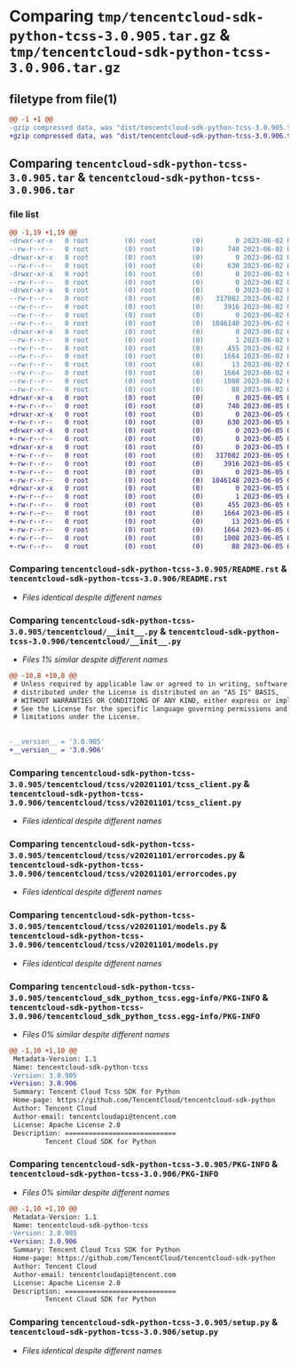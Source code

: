 # Comparing `tmp/tencentcloud-sdk-python-tcss-3.0.905.tar.gz` & `tmp/tencentcloud-sdk-python-tcss-3.0.906.tar.gz`

## filetype from file(1)

```diff
@@ -1 +1 @@
-gzip compressed data, was "dist/tencentcloud-sdk-python-tcss-3.0.905.tar", last modified: Fri Jun  2 00:40:19 2023, max compression
+gzip compressed data, was "dist/tencentcloud-sdk-python-tcss-3.0.906.tar", last modified: Mon Jun  5 00:43:24 2023, max compression
```

## Comparing `tencentcloud-sdk-python-tcss-3.0.905.tar` & `tencentcloud-sdk-python-tcss-3.0.906.tar`

### file list

```diff
@@ -1,19 +1,19 @@
-drwxr-xr-x   0 root         (0) root         (0)        0 2023-06-02 00:40:19.000000 tencentcloud-sdk-python-tcss-3.0.905/
--rw-r--r--   0 root         (0) root         (0)      740 2023-06-02 00:40:19.000000 tencentcloud-sdk-python-tcss-3.0.905/README.rst
-drwxr-xr-x   0 root         (0) root         (0)        0 2023-06-02 00:40:19.000000 tencentcloud-sdk-python-tcss-3.0.905/tencentcloud/
--rw-r--r--   0 root         (0) root         (0)      630 2023-06-02 00:40:19.000000 tencentcloud-sdk-python-tcss-3.0.905/tencentcloud/__init__.py
-drwxr-xr-x   0 root         (0) root         (0)        0 2023-06-02 00:40:19.000000 tencentcloud-sdk-python-tcss-3.0.905/tencentcloud/tcss/
--rw-r--r--   0 root         (0) root         (0)        0 2023-06-02 00:40:19.000000 tencentcloud-sdk-python-tcss-3.0.905/tencentcloud/tcss/__init__.py
-drwxr-xr-x   0 root         (0) root         (0)        0 2023-06-02 00:40:19.000000 tencentcloud-sdk-python-tcss-3.0.905/tencentcloud/tcss/v20201101/
--rw-r--r--   0 root         (0) root         (0)   317082 2023-06-02 00:40:19.000000 tencentcloud-sdk-python-tcss-3.0.905/tencentcloud/tcss/v20201101/tcss_client.py
--rw-r--r--   0 root         (0) root         (0)     3916 2023-06-02 00:40:19.000000 tencentcloud-sdk-python-tcss-3.0.905/tencentcloud/tcss/v20201101/errorcodes.py
--rw-r--r--   0 root         (0) root         (0)        0 2023-06-02 00:40:19.000000 tencentcloud-sdk-python-tcss-3.0.905/tencentcloud/tcss/v20201101/__init__.py
--rw-r--r--   0 root         (0) root         (0)  1046148 2023-06-02 00:40:19.000000 tencentcloud-sdk-python-tcss-3.0.905/tencentcloud/tcss/v20201101/models.py
-drwxr-xr-x   0 root         (0) root         (0)        0 2023-06-02 00:40:19.000000 tencentcloud-sdk-python-tcss-3.0.905/tencentcloud_sdk_python_tcss.egg-info/
--rw-r--r--   0 root         (0) root         (0)        1 2023-06-02 00:40:19.000000 tencentcloud-sdk-python-tcss-3.0.905/tencentcloud_sdk_python_tcss.egg-info/dependency_links.txt
--rw-r--r--   0 root         (0) root         (0)      455 2023-06-02 00:40:19.000000 tencentcloud-sdk-python-tcss-3.0.905/tencentcloud_sdk_python_tcss.egg-info/SOURCES.txt
--rw-r--r--   0 root         (0) root         (0)     1664 2023-06-02 00:40:19.000000 tencentcloud-sdk-python-tcss-3.0.905/tencentcloud_sdk_python_tcss.egg-info/PKG-INFO
--rw-r--r--   0 root         (0) root         (0)       13 2023-06-02 00:40:19.000000 tencentcloud-sdk-python-tcss-3.0.905/tencentcloud_sdk_python_tcss.egg-info/top_level.txt
--rw-r--r--   0 root         (0) root         (0)     1664 2023-06-02 00:40:19.000000 tencentcloud-sdk-python-tcss-3.0.905/PKG-INFO
--rw-r--r--   0 root         (0) root         (0)     1008 2023-06-02 00:40:19.000000 tencentcloud-sdk-python-tcss-3.0.905/setup.py
--rw-r--r--   0 root         (0) root         (0)       88 2023-06-02 00:40:19.000000 tencentcloud-sdk-python-tcss-3.0.905/setup.cfg
+drwxr-xr-x   0 root         (0) root         (0)        0 2023-06-05 00:43:24.000000 tencentcloud-sdk-python-tcss-3.0.906/
+-rw-r--r--   0 root         (0) root         (0)      740 2023-06-05 00:43:24.000000 tencentcloud-sdk-python-tcss-3.0.906/README.rst
+drwxr-xr-x   0 root         (0) root         (0)        0 2023-06-05 00:43:24.000000 tencentcloud-sdk-python-tcss-3.0.906/tencentcloud/
+-rw-r--r--   0 root         (0) root         (0)      630 2023-06-05 00:43:24.000000 tencentcloud-sdk-python-tcss-3.0.906/tencentcloud/__init__.py
+drwxr-xr-x   0 root         (0) root         (0)        0 2023-06-05 00:43:24.000000 tencentcloud-sdk-python-tcss-3.0.906/tencentcloud/tcss/
+-rw-r--r--   0 root         (0) root         (0)        0 2023-06-05 00:43:24.000000 tencentcloud-sdk-python-tcss-3.0.906/tencentcloud/tcss/__init__.py
+drwxr-xr-x   0 root         (0) root         (0)        0 2023-06-05 00:43:24.000000 tencentcloud-sdk-python-tcss-3.0.906/tencentcloud/tcss/v20201101/
+-rw-r--r--   0 root         (0) root         (0)   317082 2023-06-05 00:43:24.000000 tencentcloud-sdk-python-tcss-3.0.906/tencentcloud/tcss/v20201101/tcss_client.py
+-rw-r--r--   0 root         (0) root         (0)     3916 2023-06-05 00:43:24.000000 tencentcloud-sdk-python-tcss-3.0.906/tencentcloud/tcss/v20201101/errorcodes.py
+-rw-r--r--   0 root         (0) root         (0)        0 2023-06-05 00:43:24.000000 tencentcloud-sdk-python-tcss-3.0.906/tencentcloud/tcss/v20201101/__init__.py
+-rw-r--r--   0 root         (0) root         (0)  1046148 2023-06-05 00:43:24.000000 tencentcloud-sdk-python-tcss-3.0.906/tencentcloud/tcss/v20201101/models.py
+drwxr-xr-x   0 root         (0) root         (0)        0 2023-06-05 00:43:24.000000 tencentcloud-sdk-python-tcss-3.0.906/tencentcloud_sdk_python_tcss.egg-info/
+-rw-r--r--   0 root         (0) root         (0)        1 2023-06-05 00:43:24.000000 tencentcloud-sdk-python-tcss-3.0.906/tencentcloud_sdk_python_tcss.egg-info/dependency_links.txt
+-rw-r--r--   0 root         (0) root         (0)      455 2023-06-05 00:43:24.000000 tencentcloud-sdk-python-tcss-3.0.906/tencentcloud_sdk_python_tcss.egg-info/SOURCES.txt
+-rw-r--r--   0 root         (0) root         (0)     1664 2023-06-05 00:43:24.000000 tencentcloud-sdk-python-tcss-3.0.906/tencentcloud_sdk_python_tcss.egg-info/PKG-INFO
+-rw-r--r--   0 root         (0) root         (0)       13 2023-06-05 00:43:24.000000 tencentcloud-sdk-python-tcss-3.0.906/tencentcloud_sdk_python_tcss.egg-info/top_level.txt
+-rw-r--r--   0 root         (0) root         (0)     1664 2023-06-05 00:43:24.000000 tencentcloud-sdk-python-tcss-3.0.906/PKG-INFO
+-rw-r--r--   0 root         (0) root         (0)     1008 2023-06-05 00:43:24.000000 tencentcloud-sdk-python-tcss-3.0.906/setup.py
+-rw-r--r--   0 root         (0) root         (0)       88 2023-06-05 00:43:24.000000 tencentcloud-sdk-python-tcss-3.0.906/setup.cfg
```

### Comparing `tencentcloud-sdk-python-tcss-3.0.905/README.rst` & `tencentcloud-sdk-python-tcss-3.0.906/README.rst`

 * *Files identical despite different names*

### Comparing `tencentcloud-sdk-python-tcss-3.0.905/tencentcloud/__init__.py` & `tencentcloud-sdk-python-tcss-3.0.906/tencentcloud/__init__.py`

 * *Files 1% similar despite different names*

```diff
@@ -10,8 +10,8 @@
 # Unless required by applicable law or agreed to in writing, software
 # distributed under the License is distributed on an "AS IS" BASIS,
 # WITHOUT WARRANTIES OR CONDITIONS OF ANY KIND, either express or implied.
 # See the License for the specific language governing permissions and
 # limitations under the License.
 
 
-__version__ = '3.0.905'
+__version__ = '3.0.906'
```

### Comparing `tencentcloud-sdk-python-tcss-3.0.905/tencentcloud/tcss/v20201101/tcss_client.py` & `tencentcloud-sdk-python-tcss-3.0.906/tencentcloud/tcss/v20201101/tcss_client.py`

 * *Files identical despite different names*

### Comparing `tencentcloud-sdk-python-tcss-3.0.905/tencentcloud/tcss/v20201101/errorcodes.py` & `tencentcloud-sdk-python-tcss-3.0.906/tencentcloud/tcss/v20201101/errorcodes.py`

 * *Files identical despite different names*

### Comparing `tencentcloud-sdk-python-tcss-3.0.905/tencentcloud/tcss/v20201101/models.py` & `tencentcloud-sdk-python-tcss-3.0.906/tencentcloud/tcss/v20201101/models.py`

 * *Files identical despite different names*

### Comparing `tencentcloud-sdk-python-tcss-3.0.905/tencentcloud_sdk_python_tcss.egg-info/PKG-INFO` & `tencentcloud-sdk-python-tcss-3.0.906/tencentcloud_sdk_python_tcss.egg-info/PKG-INFO`

 * *Files 0% similar despite different names*

```diff
@@ -1,10 +1,10 @@
 Metadata-Version: 1.1
 Name: tencentcloud-sdk-python-tcss
-Version: 3.0.905
+Version: 3.0.906
 Summary: Tencent Cloud Tcss SDK for Python
 Home-page: https://github.com/TencentCloud/tencentcloud-sdk-python
 Author: Tencent Cloud
 Author-email: tencentcloudapi@tencent.com
 License: Apache License 2.0
 Description: ============================
         Tencent Cloud SDK for Python
```

### Comparing `tencentcloud-sdk-python-tcss-3.0.905/PKG-INFO` & `tencentcloud-sdk-python-tcss-3.0.906/PKG-INFO`

 * *Files 0% similar despite different names*

```diff
@@ -1,10 +1,10 @@
 Metadata-Version: 1.1
 Name: tencentcloud-sdk-python-tcss
-Version: 3.0.905
+Version: 3.0.906
 Summary: Tencent Cloud Tcss SDK for Python
 Home-page: https://github.com/TencentCloud/tencentcloud-sdk-python
 Author: Tencent Cloud
 Author-email: tencentcloudapi@tencent.com
 License: Apache License 2.0
 Description: ============================
         Tencent Cloud SDK for Python
```

### Comparing `tencentcloud-sdk-python-tcss-3.0.905/setup.py` & `tencentcloud-sdk-python-tcss-3.0.906/setup.py`

 * *Files identical despite different names*

